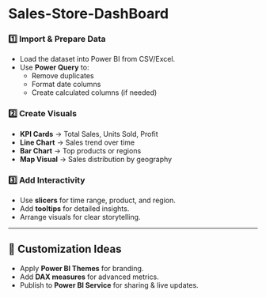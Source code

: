 # Sales-Store-DashBoard

### 1️⃣ Import & Prepare Data
- Load the dataset into Power BI from CSV/Excel.
- Use **Power Query** to:
  - Remove duplicates
  - Format date columns
  - Create calculated columns (if needed)

### 2️⃣ Create Visuals
- **KPI Cards** → Total Sales, Units Sold, Profit
- **Line Chart** → Sales trend over time
- **Bar Chart** → Top products or regions
- **Map Visual** → Sales distribution by geography

### 3️⃣ Add Interactivity
- Use **slicers** for time range, product, and region.
- Add **tooltips** for detailed insights.
- Arrange visuals for clear storytelling.

---

## 🎨 Customization Ideas
- Apply **Power BI Themes** for branding.
- Add **DAX measures** for advanced metrics.
- Publish to **Power BI Service** for sharing & live updates.
